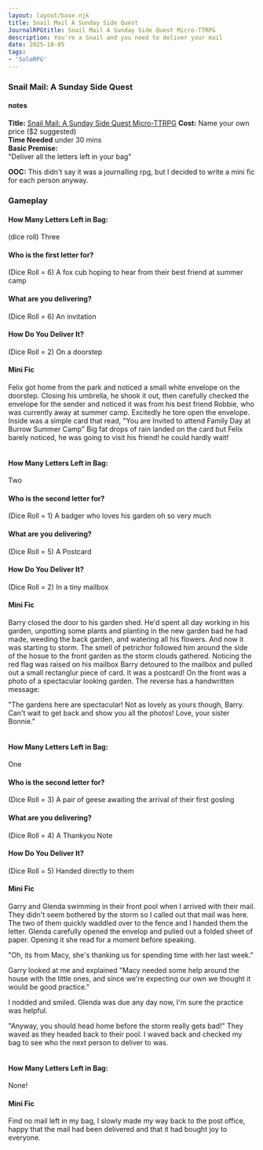 ```yaml
---
layout: layout/base.njk
title: Snail Mail A Sunday Side Quest
JournalRPGtitle: Snail Mail A Sunday Side Quest Micro-TTRPG
description: You're a Snail and you need to deliver your mail 
date: 2025-10-05
tags:  
- 'SoloRPG'
---
```


<div class="textbox">

### Snail Mail: A Sunday Side Quest

#### notes 
**Title:** [Snail Mail: A Sunday Side Quest Micro-TTRPG](https://sombrecita.itch.io/snail-mail-an-ssq-micro-ttrpg) 
**Cost:** Name your own price ($2 suggested)  
**Time Needed** under 30 mins   
**Basic Premise:**      
"Deliver all the letters left in your bag" 

<strong>OOC:</strong> This didn't say it was a journalling rpg, but I decided to write a mini fic for each person anyway.  

### Gameplay

#### How Many Letters Left in Bag: 
(dice roll) Three 

#### Who is the first letter for? 
(Dice Roll = 6) A fox cub hoping to hear from their best friend at summer camp

#### What are you delivering?  
(Dice Roll = 6) An invitation  

#### How Do You Deliver It? 
(Dice Roll = 2) On a doorstep

#### Mini Fic
Felix got home from the park and noticed a small white envelope on the doorstep. Closing his umbrella, he shook it out, then carefully checked the envelope for the sender and noticed it was from his best friend Robbie, who was currently away at summer camp. Excitedly he tore open the envelope. Inside was a simple card that read, "You are Invited to attend Family Day at Burrow Summer Camp" Big fat drops of rain landed on the card but Felix barely noticed, he was going to visit his friend! he could hardly wait! 

<div style="text-align: center; margin:15px;"><img src="/images/siteimgs/divider2b.gif" alt=""><img src="/images/siteimgs/divider2b.gif" id="heartdivider2" alt=""></div>

#### How Many Letters Left in Bag: 
Two

#### Who is the second letter for? 
(Dice Roll = 1) A badger who loves his garden oh so very much

#### What are you delivering?  
(Dice Roll = 5) A Postcard

#### How Do You Deliver It? 
(Dice Roll = 2) In a tiny mailbox  

#### Mini Fic
Barry closed the door to his garden shed. He'd spent all day working in his garden, unpotting some plants and planting in the new garden bad he had made, weeding the back garden, and watering all his flowers. And now it was starting to storm. The smell of petrichor followed him around the side of the hosue to the front garden as the storm clouds gathered. Noticing the red flag was raised on his mailbox Barry detoured to the mailbox and pulled out a small rectanglur piece of card. It was a postcard! On the front was a photo of a spectacular looking garden. The reverse has a handwritten message:  

"The gardens here are spectacular! Not as lovely as yours though, Barry. Can't wait to get back and show you all the photos! Love, your sister Bonnie."


<div style="text-align: center; margin:15px;"><img src="/images/siteimgs/divider2b.gif" alt=""><img src="/images/siteimgs/divider2b.gif" id="heartdivider2" alt=""></div>

#### How Many Letters Left in Bag: 
One

#### Who is the second letter for? 
(Dice Roll = 3)  A pair of geese awaiting the arrival of their first gosling

#### What are you delivering?  
(Dice Roll = 4)  A Thankyou Note

#### How Do You Deliver It? 
(Dice Roll = 5) Handed directly to them   

#### Mini Fic

Garry and Glenda swimming in their front pool when I arrived with their mail. They didn't seem bothered by the storm so I called out that mail was here. The two of them quickly waddled over to the fence and I handed them the letter. Glenda carefully opened the envelop and pulled out a folded sheet of paper. Opening it she read for a moment before speaking.  

"Oh, its from Macy, she's thanking us for spending time with her last week." 

Garry looked at me and explained "Macy needed some help around the house with the little ones, and since we're expecting our own we thought it would be good practice." 

I nodded and smiled. Glenda was due any day now, I'm sure the practice was helpful. 

"Anyway, you should head home before the storm really gets bad!" They waved as they headed back to their pool. I waved back and checked my bag to see who the next person to deliver to was. 

<div style="text-align: center; margin:15px;"><img src="/images/siteimgs/divider2b.gif" alt=""><img src="/images/siteimgs/divider2b.gif" id="heartdivider2" alt=""></div>

#### How Many Letters Left in Bag: 
None!

#### Mini Fic 

Find no mail left in my bag, I slowly made my way back to the post office, happy that the mail had been delivered and that it had bought joy to everyone. 
</div>